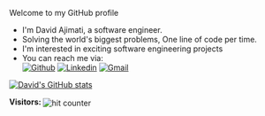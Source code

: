 Welcome to my GitHub profile
- I'm David Ajimati, a software engineer.
- Solving the world's biggest problems, One line of code per time.
- I'm interested in exciting software engineering projects
- You can reach me via:<br>
[![Github](https://img.shields.io/badge/-Github-000?style=flat&logo=Github&logoColor=blue)](https://github.com/davidajimati)
[![Linkedin](https://img.shields.io/badge/-LinkedIn-blue?style=flat&logo=Linkedin&logoColor=white)](https://www.linkedin.com/in/ajimatidavid)
[![Gmail](https://img.shields.io/badge/-Gmail-c14438?style=flat&logo=Gmail&logoColor=white)](mailto:ajimatidavid@gmail.com)

[![David's GitHub stats](https://github-readme-stats.vercel.app/api?username=davidajimati&show_icons=true&theme=transparent&title_color=blue)](https://github.com/anuraghazra/github-readme-stats)

<h4 style="display:inline">Visitors: </h4> <img style="display:inline" src="https://profile-counter.glitch.me/davidajimati/count.svg" alt="hit counter" align="center">

<!---
davidajimati/davidajimati is a ✨ special ✨ repository because its `README.md` (this file) appears on your GitHub profile.
You can click the Preview link to take a look at your changes.
--->
